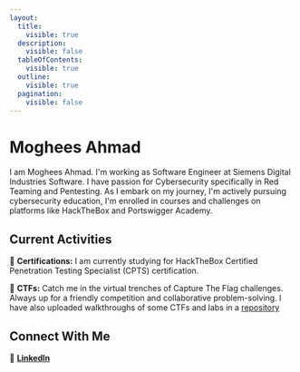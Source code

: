 ```yaml
---
layout:
  title:
    visible: true
  description:
    visible: false
  tableOfContents:
    visible: true
  outline:
    visible: true
  pagination:
    visible: false
---
```


# Moghees Ahmad

I am Moghees Ahmad. I'm working as Software Engineer at Siemens Digital Industries Software. I have passion for Cybersecurity specifically in Red Teaming and Pentesting. As I embark on my journey, I'm actively pursuing cybersecurity education, I'm enrolled in courses and challenges on platforms like HackTheBox and Portswigger Academy.

## Current Activities

📜 **Certifications:** I am currently studying for HackTheBox Certified Penetration Testing Specialist (CPTS) certification. 

🔭 **CTFs:** Catch me in the virtual trenches of Capture The Flag challenges. Always up for a friendly competition and collaborative problem-solving. I have also uploaded walkthroughs of some CTFs and labs in a [repository](https://github.com/Moghees244/CTF)

## Connect With Me

🔗 **<a href="https://www.linkedin.com/in/moghees-ahmad-064a94188">LinkedIn</a>**

